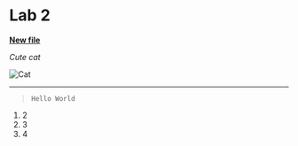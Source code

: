 # Lab 2

**[New file](https://steven-hsu1.github.io/cse15l-lab-reports/newFile.html)**

*Cute cat*

![Cat](https://www.google.com/url?sa=i&url=https%3A%2F%2Fwww.pngall.com%2Fcat-png&psig=AOvVaw1NMVrCpOJ3wQx8YQ4IUZb5&ust=1649467596292000&source=images&cd=vfe&ved=0CAoQjRxqFwoTCMivp-Ong_cCFQAAAAAdAAAAABAD)

---

> `Hello World` 

1. 2
2. 3
3. 4
